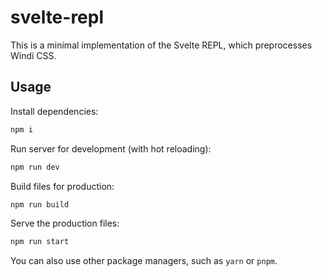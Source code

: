 # svelte-repl

This is a minimal implementation of the Svelte REPL, which preprocesses Windi CSS.

## Usage

Install dependencies:

```sh
npm i
```

Run server for development (with hot reloading):

```sh
npm run dev
```

Build files for production:

```sh
npm run build
```

[//]: # "TODO: regarding the build configuration, it is messy and unorganized: you can't .gitignore the build files and the workers aren't even built! Maybe look into remaking it?"

Serve the production files:

```sh
npm run start
```

You can also use other package managers, such as `yarn` or `pnpm`.

